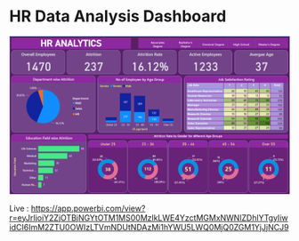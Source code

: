 # HR Data Analysis Dashboard

![HR data dashboard](https://github.com/mdnazrulislam-code/HR-Analytics-Power-BI-Dashboard/blob/main/Screenshot%202024-03-10%20215927.png)

Live : https://app.powerbi.com/view?r=eyJrIjoiY2ZjOTBjNGYtOTM1MS00MzlkLWE4YzctMGMxNWNlZDhlYTgyIiwidCI6ImM2ZTU0OWIzLTVmNDUtNDAzMi1hYWU5LWQ0MjQ0ZGM1YjJjNCJ9
